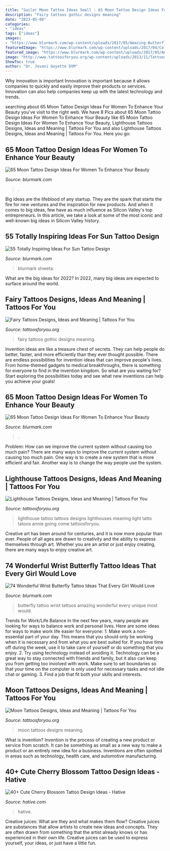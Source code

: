 ```yaml
---
title: "Sailor Moon Tattoo Ideas Small : 65 Moon Tattoo Design Ideas For Women To Enhance Your Beauty"
description: "Fairy tattoos gothic designs meaning"
date: "2023-05-08"
categories:
- "ideas"
tags: ["ideas"]
images:
- "https://www.blurmark.com/wp-content/uploads/2017/05/Amazing-Butterfly-Tattoo.jpg"
featuredImage: "https://www.blurmark.com/wp-content/uploads/2017/04/Colored-Sun-Tattoo-On-Arm-1024x1024.jpg"
featured_image: "https://www.blurmark.com/wp-content/uploads/2017/05/Amazing-Butterfly-Tattoo.jpg"
image: "http://www.tattoosforyou.org/wp-content/uploads/2013/11/Tattoos-of-Lighthouses-737x1024.jpg"
ShowToc: true
author: "Dr. Jovani Goyette DVM"
---
```



Why innovation is important
Innovation is important because it allows companies to quickly and easily improve their products or services. Innovation can also help companies keep up with the latest technology and trends.

	

		
searching about 65 Moon Tattoo Design Ideas For Women To Enhance Your Beauty you've visit to the right web. We have 8 Pics about 65 Moon Tattoo Design Ideas For Women To Enhance Your Beauty like 65 Moon Tattoo Design Ideas For Women To Enhance Your Beauty, Lighthouse Tattoos Designs, Ideas and Meaning | Tattoos For You and also Lighthouse Tattoos Designs, Ideas and Meaning | Tattoos For You. Here you go:
		
    
## 65 Moon Tattoo Design Ideas For Women To Enhance Your Beauty

<img loading=lazy src="https://www.blurmark.com/wp-content/uploads/2017/03/Moon-Tattoo-With-Tree.jpg" onerror="this.onerror=null;this.src='https://tse3.mm.bing.net/th?id=OIP.qhGJYNC7jxfYUNkn19t5OwHaHa&amp;pid=15.1';" alt="65 Moon Tattoo Design Ideas For Women To Enhance Your Beauty">

_Source: blurmark.com_

>. 

	

Big ideas are the lifeblood of any startup. They are the spark that starts the fire for new ventures and the inspiration for new products. And when it comes to big ideas, few have as much influence as Silicon Valley's top entrepreneurs. In this article, we take a look at some of the most iconic and well-known big ideas in Silicon Valley history.

    
## 55 Totally Inspiring Ideas For Sun Tattoo Design

<img loading=lazy src="https://www.blurmark.com/wp-content/uploads/2017/04/Colored-Sun-Tattoo-On-Arm-1024x1024.jpg" onerror="this.onerror=null;this.src='https://tse3.mm.bing.net/th?id=OIP.CL6WSGyGuTP_GsJ2Ae_UQgHaHa&amp;pid=15.1';" alt="55 Totally Inspiring Ideas For Sun Tattoo Design">

_Source: blurmark.com_

>blurmark shweta. 

	

What are the big ideas for 2022?
In 2022, many big ideas are expected to surface around the world.

    
## Fairy Tattoos Designs, Ideas And Meaning | Tattoos For You

<img loading=lazy src="http://www.tattoosforyou.org/wp-content/uploads/2013/10/Gothic-Fairy-Tattoos-For-Women.jpg" onerror="this.onerror=null;this.src='https://tse4.mm.bing.net/th?id=OIP.upstDvVPBVfBaFVu35pKJAHaLH&amp;pid=15.1';" alt="Fairy Tattoos Designs, Ideas and Meaning | Tattoos For You">

_Source: tattoosforyou.org_

>fairy tattoos gothic designs meaning. 

	

Invention ideas are like a treasure chest of secrets. They can help people do better, faster, and more efficiently than they ever thought possible. There are endless possibilities for invention ideas that can improve people's lives. From home-themed gadgets to medical breakthroughs, there is something for everyone to find in the invention kingdom. So what are you waiting for? Start exploring the possibilities today and see what new inventions can help you achieve your goals!

    
## 65 Moon Tattoo Design Ideas For Women To Enhance Your Beauty

<img loading=lazy src="https://www.blurmark.com/wp-content/uploads/2017/03/Lace-Moon-Tattoo.jpg" onerror="this.onerror=null;this.src='https://tse1.mm.bing.net/th?id=OIP.lmk2PD66TnL-OaWsn_L_YAHaKG&amp;pid=15.1';" alt="65 Moon Tattoo Design Ideas For Women To Enhance Your Beauty">

_Source: blurmark.com_

>. 

	

Problem: How can we improve the current system without causing too much pain?
There are many ways to improve the current system without causing too much pain. One way is to create a new system that is more efficient and fair. Another way is to change the way people use the system.

    
## Lighthouse Tattoos Designs, Ideas And Meaning | Tattoos For You

<img loading=lazy src="http://www.tattoosforyou.org/wp-content/uploads/2013/11/Tattoos-of-Lighthouses-737x1024.jpg" onerror="this.onerror=null;this.src='https://tse3.mm.bing.net/th?id=OIP.peVVcW8r4reKNfSqRnG_yQHaKS&amp;pid=15.1';" alt="Lighthouse Tattoos Designs, Ideas and Meaning | Tattoos For You">

_Source: tattoosforyou.org_

>lighthouse tattoo tattoos designs lighthouses meaning light tatto tatoos annie going come tattoosforyou. 

	

Creative art has been around for centuries, and it is now more popular than ever. People of all ages are drawn to creativity and the ability to express themselves through art. Whether you are an artist or just enjoy creating, there are many ways to enjoy creative art.

    
## 74 Wonderful Wrist Butterfly Tattoo Ideas That Every Girl Would Love

<img loading=lazy src="https://www.blurmark.com/wp-content/uploads/2017/05/Amazing-Butterfly-Tattoo.jpg" onerror="this.onerror=null;this.src='https://tse2.mm.bing.net/th?id=OIP.RY7wHBxw4ZWId2HESdd1AAHaJ4&amp;pid=15.1';" alt="74 Wonderful Wrist Butterfly Tattoo Ideas That Every Girl Would Love">

_Source: blurmark.com_

>butterfly tattoo wrist tattoos amazing wonderful every unique most would. 

	

Trends for Work/Life Balance
In the next few years, many people are looking for ways to balance work and personal lives. Here are some ideas for ways to make work life easier for everyone: 1. Make work a non-essential part of your day. This means that you should only be working when it is necessary and from what you are best suited for. If you have time off during the week, use it to take care of yourself or do something that you enjoy. 2. Try using technology instead of avoiding it. Technology can be a great way to stay connected with friends and family, but it also can keep you from getting too involved with work. Make sure to set boundaries so that your time on the computer is only used for necessary tasks and not idle chat or gaming. 3. Find a job that fit both your skills and interests.

    
## Moon Tattoos Designs, Ideas And Meaning | Tattoos For You

<img loading=lazy src="http://www.tattoosforyou.org/wp-content/uploads/2013/10/Full-Moon-Tattoos.jpg" onerror="this.onerror=null;this.src='https://tse1.mm.bing.net/th?id=OIP.cUqB5zqHbvAkTiZMovzntgHaJ4&amp;pid=15.1';" alt="Moon Tattoos Designs, Ideas and Meaning | Tattoos For You">

_Source: tattoosforyou.org_

>moon tattoos designs meaning. 

	

What is invention?
Invention is the process of creating a new product or service from scratch. It can be something as small as a new way to make a product or an entirely new idea for a business. Inventions are often spotted in areas such as technology, health care, and automotive manufacturing.

    
## 40+ Cute Cherry Blossom Tattoo Design Ideas - Hative

<img loading=lazy src="http://hative.com/wp-content/uploads/2014/03/cherry-blossom-tattoos/30-cherry-blossom-on-foot.jpg" onerror="this.onerror=null;this.src='https://tse2.mm.bing.net/th?id=OIP.4fWJ0oE3Q_Z-TMXwQ4gKuwHaJ4&amp;pid=15.1';" alt="40+ Cute Cherry Blossom Tattoo Design Ideas - Hative">

_Source: hative.com_

>hative. 

	

Creative juices: What are they and what makes them flow?
Creative juices are substances that allow artists to create new ideas and concepts. They are often drawn from something that the artist already knows or has experienced in their own life. Creative juices can be used to express yourself, your ideas, or just have a little fun.


